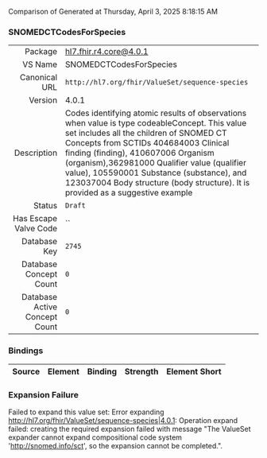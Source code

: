 Comparison of 
Generated at Thursday, April 3, 2025 8:18:15 AM

### SNOMEDCTCodesForSpecies

|      |     |
| ---: | --- |
| Package | hl7.fhir.r4.core@4.0.1 |
| VS Name | SNOMEDCTCodesForSpecies |
| Canonical URL | `http://hl7.org/fhir/ValueSet/sequence-species` |
| Version | 4.0.1 |
| Description | Codes identifying atomic results of observations when value is type codeableConcept. This value set includes all the children of SNOMED CT Concepts from SCTIDs 404684003 Clinical finding (finding), 410607006 Organism (organism),362981000 Qualifier value (qualifier value), 105590001 Substance (substance), and 123037004 Body structure (body structure).  It is provided as a suggestive example |
| Status | `Draft` |
| Has Escape Valve Code | `` |
| Database Key | `2745` |
| Database Concept Count | `0` |
| Database Active Concept Count | `0` |
### Bindings

| Source | Element | Binding | Strength | Element Short |
| ------ | ------- | ------- | -------- | ------------- |

### Expansion Failure

Failed to expand this value set: Error expanding http://hl7.org/fhir/ValueSet/sequence-species|4.0.1: Operation expand failed: creating the required expansion failed with message "The ValueSet expander cannot expand compositional code system 'http://snomed.info/sct', so the expansion cannot be completed.".
